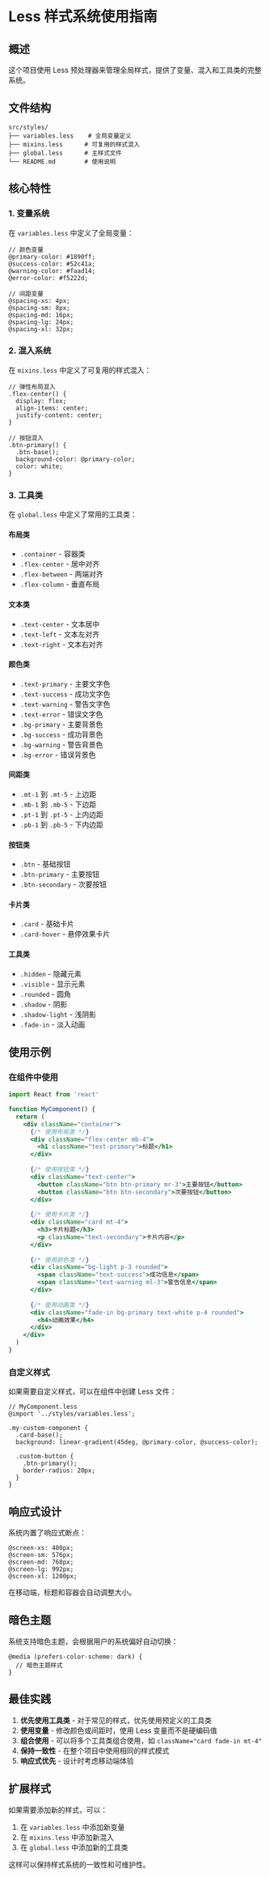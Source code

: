 # Less 样式系统使用指南

## 概述

这个项目使用 Less 预处理器来管理全局样式，提供了变量、混入和工具类的完整系统。

## 文件结构

```
src/styles/
├── variables.less    # 全局变量定义
├── mixins.less      # 可复用的样式混入
├── global.less      # 主样式文件
└── README.md        # 使用说明
```

## 核心特性

### 1. 变量系统

在 `variables.less` 中定义了全局变量：

```less
// 颜色变量
@primary-color: #1890ff;
@success-color: #52c41a;
@warning-color: #faad14;
@error-color: #f5222d;

// 间距变量
@spacing-xs: 4px;
@spacing-sm: 8px;
@spacing-md: 16px;
@spacing-lg: 24px;
@spacing-xl: 32px;
```

### 2. 混入系统

在 `mixins.less` 中定义了可复用的样式混入：

```less
// 弹性布局混入
.flex-center() {
  display: flex;
  align-items: center;
  justify-content: center;
}

// 按钮混入
.btn-primary() {
  .btn-base();
  background-color: @primary-color;
  color: white;
}
```

### 3. 工具类

在 `global.less` 中定义了常用的工具类：

#### 布局类
- `.container` - 容器类
- `.flex-center` - 居中对齐
- `.flex-between` - 两端对齐
- `.flex-column` - 垂直布局

#### 文本类
- `.text-center` - 文本居中
- `.text-left` - 文本左对齐
- `.text-right` - 文本右对齐

#### 颜色类
- `.text-primary` - 主要文字色
- `.text-success` - 成功文字色
- `.text-warning` - 警告文字色
- `.text-error` - 错误文字色
- `.bg-primary` - 主要背景色
- `.bg-success` - 成功背景色
- `.bg-warning` - 警告背景色
- `.bg-error` - 错误背景色

#### 间距类
- `.mt-1` 到 `.mt-5` - 上边距
- `.mb-1` 到 `.mb-5` - 下边距
- `.pt-1` 到 `.pt-5` - 上内边距
- `.pb-1` 到 `.pb-5` - 下内边距

#### 按钮类
- `.btn` - 基础按钮
- `.btn-primary` - 主要按钮
- `.btn-secondary` - 次要按钮

#### 卡片类
- `.card` - 基础卡片
- `.card-hover` - 悬停效果卡片

#### 工具类
- `.hidden` - 隐藏元素
- `.visible` - 显示元素
- `.rounded` - 圆角
- `.shadow` - 阴影
- `.shadow-light` - 浅阴影
- `.fade-in` - 淡入动画

## 使用示例

### 在组件中使用

```jsx
import React from 'react'

function MyComponent() {
  return (
    <div className="container">
      {/* 使用布局类 */}
      <div className="flex-center mb-4">
        <h1 className="text-primary">标题</h1>
      </div>
      
      {/* 使用按钮类 */}
      <div className="text-center">
        <button className="btn btn-primary mr-3">主要按钮</button>
        <button className="btn btn-secondary">次要按钮</button>
      </div>
      
      {/* 使用卡片类 */}
      <div className="card mt-4">
        <h3>卡片标题</h3>
        <p className="text-secondary">卡片内容</p>
      </div>
      
      {/* 使用颜色类 */}
      <div className="bg-light p-3 rounded">
        <span className="text-success">成功信息</span>
        <span className="text-warning ml-3">警告信息</span>
      </div>
      
      {/* 使用动画类 */}
      <div className="fade-in bg-primary text-white p-4 rounded">
        <h4>动画效果</h4>
      </div>
    </div>
  )
}
```

### 自定义样式

如果需要自定义样式，可以在组件中创建 Less 文件：

```less
// MyComponent.less
@import '../styles/variables.less';

.my-custom-component {
  .card-base();
  background: linear-gradient(45deg, @primary-color, @success-color);
  
  .custom-button {
    .btn-primary();
    border-radius: 20px;
  }
}
```

## 响应式设计

系统内置了响应式断点：

```less
@screen-xs: 480px;
@screen-sm: 576px;
@screen-md: 768px;
@screen-lg: 992px;
@screen-xl: 1200px;
```

在移动端，标题和容器会自动调整大小。

## 暗色主题

系统支持暗色主题，会根据用户的系统偏好自动切换：

```less
@media (prefers-color-scheme: dark) {
  // 暗色主题样式
}
```

## 最佳实践

1. **优先使用工具类** - 对于常见的样式，优先使用预定义的工具类
2. **使用变量** - 修改颜色或间距时，使用 Less 变量而不是硬编码值
3. **组合使用** - 可以将多个工具类组合使用，如 `className="card fade-in mt-4"`
4. **保持一致性** - 在整个项目中使用相同的样式模式
5. **响应式优先** - 设计时考虑移动端体验

## 扩展样式

如果需要添加新的样式，可以：

1. 在 `variables.less` 中添加新变量
2. 在 `mixins.less` 中添加新混入
3. 在 `global.less` 中添加新的工具类

这样可以保持样式系统的一致性和可维护性。 